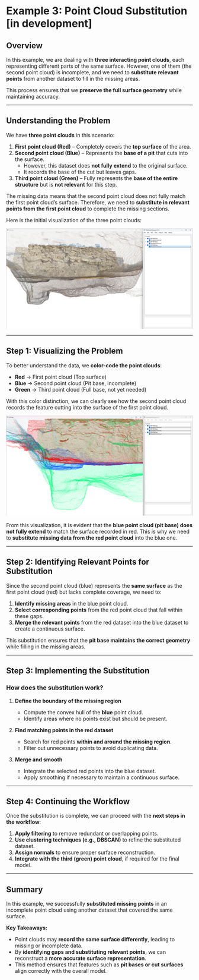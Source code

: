 # Example 3: Point Cloud Substitution  [in development]

## Overview  
In this example, we are dealing with **three interacting point clouds**, each representing different parts of the same surface. However, one of them (the second point cloud) is incomplete, and we need to **substitute relevant points** from another dataset to fill in the missing areas.  

This process ensures that we **preserve the full surface geometry** while maintaining accuracy.  

---

## Understanding the Problem  

We have **three point clouds** in this scenario:  

1. **First point cloud (Red)** – Completely covers the **top surface** of the area.  
2. **Second point cloud (Blue)** – Represents the **base of a pit** that cuts into the surface.  
   - However, this dataset does **not fully extend** to the original surface.  
   - It records the base of the cut but leaves gaps.  
3. **Third point cloud (Green)** – Fully represents the **base of the entire structure** but is **not relevant** for this step.  

The missing data means that the second point cloud does not fully match the first point cloud’s surface. Therefore, we need to **substitute in relevant points from the first point cloud** to complete the missing sections.  

Here is the initial visualization of the three point clouds:  

![substitution1.png](../images/example3/substitution1.png)  

---

## Step 1: Visualizing the Problem  

To better understand the data, we **color-code the point clouds**:  

- **Red** → First point cloud (Top surface)  
- **Blue** → Second point cloud (Pit base, incomplete)  
- **Green** → Third point cloud (Full base, not yet needed)  

With this color distinction, we can clearly see how the second point cloud records the feature cutting into the surface of the first point cloud.  

![substitution2.png](../images/example3/substitution2.png)  

From this visualization, it is evident that the **blue point cloud (pit base) does not fully extend** to match the surface recorded in red. This is why we need to **substitute missing data from the red point cloud** into the blue one.  

---

## Step 2: Identifying Relevant Points for Substitution  

Since the second point cloud (blue) represents the **same surface** as the first point cloud (red) but lacks complete coverage, we need to:  

1. **Identify missing areas** in the blue point cloud.  
2. **Select corresponding points** from the red point cloud that fall within these gaps.  
3. **Merge the relevant points** from the red dataset into the blue dataset to create a continuous surface.  

This substitution ensures that the **pit base maintains the correct geometry** while filling in the missing areas.  

---

## Step 3: Implementing the Substitution  

### How does the substitution work?  

1. **Define the boundary of the missing region**  
   - Compute the convex hull of the **blue** point cloud.  
   - Identify areas where no points exist but should be present.  

2. **Find matching points in the red dataset**  
   - Search for red points **within and around the missing region**.  
   - Filter out unnecessary points to avoid duplicating data.  

3. **Merge and smooth**  
   - Integrate the selected red points into the blue dataset.  
   - Apply smoothing if necessary to maintain a continuous surface.  

---

## Step 4: Continuing the Workflow  

Once the substitution is complete, we can proceed with the **next steps in the workflow**:  

1. **Apply filtering** to remove redundant or overlapping points.  
2. **Use clustering techniques (e.g., DBSCAN)** to refine the substituted dataset.  
3. **Assign normals** to ensure proper surface reconstruction.  
4. **Integrate with the third (green) point cloud**, if required for the final model.  

---

## Summary  

In this example, we successfully **substituted missing points** in an incomplete point cloud using another dataset that covered the same surface.  

**Key Takeaways:**  
- Point clouds may **record the same surface differently**, leading to missing or incomplete data.  
- By **identifying gaps and substituting relevant points**, we can reconstruct a **more accurate surface representation**.  
- This method ensures that features such as **pit bases or cut surfaces** align correctly with the overall model.  
